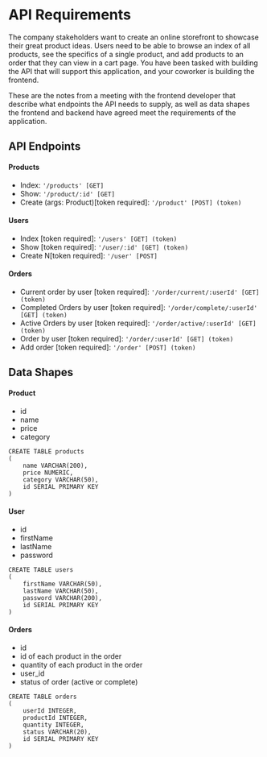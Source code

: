 # API Requirements

The company stakeholders want to create an online storefront to showcase their great product ideas. Users need to be able to browse an index of all products, see the specifics of a single product, and add products to an order that they can view in a cart page. You have been tasked with building the API that will support this application, and your coworker is building the frontend.

These are the notes from a meeting with the frontend developer that describe what endpoints the API needs to supply, as well as data shapes the frontend and backend have agreed meet the requirements of the application.

## API Endpoints

#### Products

- Index: `'/products' [GET]`
- Show: `'/product/:id' [GET]`
- Create (args: Product)[token required]: `'/product' [POST] (token)`

#### Users

- Index [token required]: `'/users' [GET] (token)`
- Show [token required]: `'/user/:id' [GET] (token)`
- Create N[token required]: `'/user' [POST]`

#### Orders

- Current order by user [token required]: `'/order/current/:userId' [GET] (token)`
- Completed Orders by user [token required]: `'/order/complete/:userId' [GET] (token)`
- Active Orders by user [token required]: `'/order/active/:userId' [GET] (token)`
- Order by user [token required]: `'/order/:userId' [GET] (token)`
- Add order [token required]: `'/order' [POST] (token)`

## Data Shapes

#### Product

- id
- name
- price
- category

```
CREATE TABLE products
(
    name VARCHAR(200),
    price NUMERIC,
    category VARCHAR(50),
    id SERIAL PRIMARY KEY
)
```

#### User

- id
- firstName
- lastName
- password

```
CREATE TABLE users
(
    firstName VARCHAR(50),
    lastName VARCHAR(50),
    password VARCHAR(200),
    id SERIAL PRIMARY KEY
)
```

#### Orders

- id
- id of each product in the order
- quantity of each product in the order
- user_id
- status of order (active or complete)

```
CREATE TABLE orders
(
    userId INTEGER,
    productId INTEGER,
    quantity INTEGER,
    status VARCHAR(20),
    id SERIAL PRIMARY KEY
)
```
